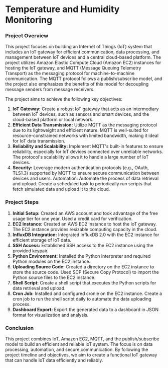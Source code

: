 <H1>Temperature and Humidity Monitoring</H1>

<h3>Project Overview</h3>
This project focuses on building an Internet of Things (IoT) system that includes an IoT gateway for efficient communication, data processing, and management between IoT devices and a central cloud-based platform. The project utilizes Amazon Elastic Compute Cloud (Amazon EC2) instances for hosting the IoT gateway, and MQTT (Message Queuing Telemetry Transport) as the messaging protocol for machine-to-machine communication. The MQTT protocol follows a publish/subscribe model, and the project also emphasizes the benefits of this model for decoupling message senders from message receivers.

The project aims to achieve the following key objectives:
<ol>
  <li>
    <b>IoT Gateway:</b> Create a robust IoT gateway that acts as an intermediary between IoT devices, such as sensors and smart devices, and the cloud-based platform or local network.
  </li>
  <li>
    <b>Efficient Data Transmission:</b> Utilize MQTT as the messaging protocol due to its lightweight and efficient nature. MQTT is well-suited for resource-constrained networks with limited bandwidth, making it ideal for IoT data transmission.
  </li>
  <li>
    <b>Reliability and Scalability:</b> Implement MQTT's built-in features to ensure reliability, especially for IoT devices connected over unreliable networks. The protocol's scalability allows it to handle a large number of IoT devices.
  </li>
  <li>
    <b>Security:</b> Leverage modern authentication protocols (e.g., OAuth, TLS1.3) supported by MQTT to ensure secure communication between devices and users.
Automation: Automate the process of data retrieval and upload. Create a scheduled task to periodically run scripts that fetch simulated data and upload it to the cloud.
  </li>
</ol>

<h3>Project Steps</h3>
<ol>
  <li><b>Initial Setup:</b> Created an AWS account and took advantage of the free usage tier for one year. Used a credit card for verification.</li>
  <li><b>EC2 Instance:</b> Created an AWS EC2 instance to host the IoT gateway. The EC2 instance provides resizable computing capacity in the cloud.</li>
  <li><b>InfluxDB Integration:</b> Integrated InfluxDB 2.0 with the EC2 instance for efficient storage of IoT data.</li>
  <li><b>SSH Access:</b> Established SSH access to the EC2 instance using the provided keypair.</li>
  <li><b>Python Environment:</b> Installed the Python interpreter and required Python modules on the EC2 instance..</li>
  <li><b>Uploading Source Code:</b> Created a directory on the EC2 instance to store the source code. Used SCP (Secure Copy Protocol) to import the Python source files to the EC2 instance.</li>
  <li><b>Shell Script:</b> Create a shell script that executes the Python scripts for data retrieval and upload.</li>
  <li><b>Cron Job:</b> Installed and configured cronie on the EC2 instance. Create a cron job to run the shell script daily to automate the data uploading process.</li>
  <li><b>Dashboard Export:</b> Export the generated data to a dashboard in JSON format for visualization and analysis.</li>
</ol>

<h3>Conclusion</h3>
This project combines IoT, Amazon EC2, MQTT, and the publish/subscribe model to build an efficient and reliable IoT system. The focus is on data processing, automation, and secure communication. By following the project timeline and objectives, we aim to create a functional IoT gateway that can handle IoT data efficiently and reliably.
